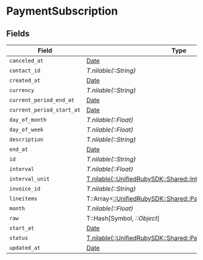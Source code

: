 # PaymentSubscription


## Fields

| Field                                                                                                              | Type                                                                                                               | Required                                                                                                           | Description                                                                                                        |
| ------------------------------------------------------------------------------------------------------------------ | ------------------------------------------------------------------------------------------------------------------ | ------------------------------------------------------------------------------------------------------------------ | ------------------------------------------------------------------------------------------------------------------ |
| `canceled_at`                                                                                                      | [Date](https://ruby-doc.org/stdlib-2.6.1/libdoc/date/rdoc/Date.html)                                               | :heavy_minus_sign:                                                                                                 | N/A                                                                                                                |
| `contact_id`                                                                                                       | *T.nilable(::String)*                                                                                              | :heavy_minus_sign:                                                                                                 | N/A                                                                                                                |
| `created_at`                                                                                                       | [Date](https://ruby-doc.org/stdlib-2.6.1/libdoc/date/rdoc/Date.html)                                               | :heavy_minus_sign:                                                                                                 | N/A                                                                                                                |
| `currency`                                                                                                         | *T.nilable(::String)*                                                                                              | :heavy_minus_sign:                                                                                                 | N/A                                                                                                                |
| `current_period_end_at`                                                                                            | [Date](https://ruby-doc.org/stdlib-2.6.1/libdoc/date/rdoc/Date.html)                                               | :heavy_minus_sign:                                                                                                 | N/A                                                                                                                |
| `current_period_start_at`                                                                                          | [Date](https://ruby-doc.org/stdlib-2.6.1/libdoc/date/rdoc/Date.html)                                               | :heavy_minus_sign:                                                                                                 | N/A                                                                                                                |
| `day_of_month`                                                                                                     | *T.nilable(::Float)*                                                                                               | :heavy_minus_sign:                                                                                                 | N/A                                                                                                                |
| `day_of_week`                                                                                                      | *T.nilable(::Float)*                                                                                               | :heavy_minus_sign:                                                                                                 | N/A                                                                                                                |
| `description`                                                                                                      | *T.nilable(::String)*                                                                                              | :heavy_minus_sign:                                                                                                 | N/A                                                                                                                |
| `end_at`                                                                                                           | [Date](https://ruby-doc.org/stdlib-2.6.1/libdoc/date/rdoc/Date.html)                                               | :heavy_minus_sign:                                                                                                 | N/A                                                                                                                |
| `id`                                                                                                               | *T.nilable(::String)*                                                                                              | :heavy_minus_sign:                                                                                                 | N/A                                                                                                                |
| `interval`                                                                                                         | *T.nilable(::Float)*                                                                                               | :heavy_minus_sign:                                                                                                 | N/A                                                                                                                |
| `interval_unit`                                                                                                    | [T.nilable(::UnifiedRubySDK::Shared::IntervalUnit)](../../models/shared/intervalunit.md)                           | :heavy_minus_sign:                                                                                                 | N/A                                                                                                                |
| `invoice_id`                                                                                                       | *T.nilable(::String)*                                                                                              | :heavy_minus_sign:                                                                                                 | N/A                                                                                                                |
| `lineitems`                                                                                                        | T::Array<[::UnifiedRubySDK::Shared::PaymentLineitem](../../models/shared/paymentlineitem.md)>                      | :heavy_minus_sign:                                                                                                 | N/A                                                                                                                |
| `month`                                                                                                            | *T.nilable(::Float)*                                                                                               | :heavy_minus_sign:                                                                                                 | N/A                                                                                                                |
| `raw`                                                                                                              | T::Hash[Symbol, *::Object*]                                                                                        | :heavy_minus_sign:                                                                                                 | N/A                                                                                                                |
| `start_at`                                                                                                         | [Date](https://ruby-doc.org/stdlib-2.6.1/libdoc/date/rdoc/Date.html)                                               | :heavy_minus_sign:                                                                                                 | N/A                                                                                                                |
| `status`                                                                                                           | [T.nilable(::UnifiedRubySDK::Shared::PaymentSubscriptionStatus)](../../models/shared/paymentsubscriptionstatus.md) | :heavy_minus_sign:                                                                                                 | N/A                                                                                                                |
| `updated_at`                                                                                                       | [Date](https://ruby-doc.org/stdlib-2.6.1/libdoc/date/rdoc/Date.html)                                               | :heavy_minus_sign:                                                                                                 | N/A                                                                                                                |
